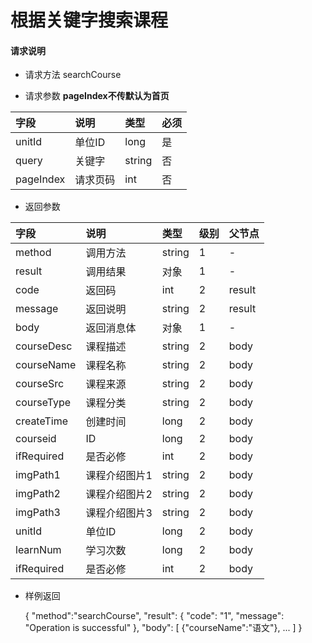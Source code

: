 # 根据关键字搜索课程

#### **请求说明**

* 请求方法 searchCourse

* 请求参数
**pageIndex不传默认为首页**


| 字段 | 说明 | 类型 | 必须 |
| :--- | :--- | :--- | :--- |
| unitId| 单位ID | long | 是 |
| query | 关键字 | string | 否 |
| pageIndex| 请求页码 | int | 否 |

* 返回参数

| 字段 | 说明 | 类型 | 级别 | 父节点 |
| :--- | :--- | :--- | :--- | :--- |
| method| 调用方法 | string | 1 | - |
| result | 调用结果 | 对象 | 1 | - |
| code | 返回码| int | 2 | result |
| message| 返回说明 | string | 2 | result |
| body | 返回消息体 | 对象 | 1 | - |
| courseDesc| 课程描述 | string | 2 |body |
| courseName| 课程名称 | string | 2 |body |
| courseSrc| 课程来源 | string | 2 |body |
| courseType| 课程分类 | string | 2 |body |
| createTime| 创建时间 | long| 2 |body |
| courseid| ID | long | 2 |body |
| ifRequired | 是否必修 | int | 2 |body |
| imgPath1| 课程介绍图片1 | string | 2 |body |
| imgPath2| 课程介绍图片2 | string | 2 |body |
| imgPath3| 课程介绍图片3 | string | 2 |body |
| unitId| 单位ID | long | 2 |body |
| learnNum| 学习次数 | long | 2 |body |
| ifRequired | 是否必修 | int | 2 |body |

* 样例返回

    
    {
        "method":"searchCourse",
        "result":
        {
            "code": "1",
            "message": "Operation is successful"
        },
        "body":
        [
           {"courseName":"语文"},
            ...
        ] 
    }

